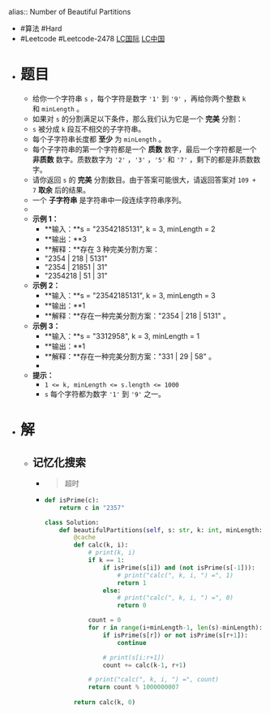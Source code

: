 alias:: Number of Beautiful Partitions
- #算法 #Hard
- #Leetcode #Leetcode-2478 [LC国际](https://leetcode.com/problems/number-of-beautiful-partitions/) [LC中国](https://leetcode.cn/problems/number-of-beautiful-partitions/)
- # 题目
	- 给你一个字符串 `s` ，每个字符是数字 `'1'` 到 `'9'` ，再给你两个整数 `k` 和 `minLength` 。
	- 如果对 `s` 的分割满足以下条件，那么我们认为它是一个 **完美** 分割：
	- `s` 被分成 `k` 段互不相交的子字符串。
	- 每个子字符串长度都 **至少** 为 `minLength` 。
	- 每个子字符串的第一个字符都是一个 **质数** 数字，最后一个字符都是一个 **非质数** 数字。质数数字为 `'2'` ，`'3'` ，`'5'` 和 `'7'` ，剩下的都是非质数数字。
	- 请你返回 `s` 的 **完美** 分割数目。由于答案可能很大，请返回答案对 `109 + 7` **取余** 后的结果。
	- 一个 **子字符串** 是字符串中一段连续字符串序列。
	-
	- **示例 1：**
		- **输入：**s = "23542185131", k = 3, minLength = 2
		- **输出：**3
		- **解释：**存在 3 种完美分割方案：
		- "2354 | 218 | 5131"
		- "2354 | 21851 | 31"
		- "2354218 | 51 | 31"
	- **示例 2：**
		- **输入：**s = "23542185131", k = 3, minLength = 3
		- **输出：**1
		- **解释：**存在一种完美分割方案："2354 | 218 | 5131" 。
	- **示例 3：**
		- **输入：**s = "3312958", k = 3, minLength = 1
		- **输出：**1
		- **解释：**存在一种完美分割方案："331 | 29 | 58" 。
		-
	- **提示：**
		- `1 <= k, minLength <= s.length <= 1000`
		- `s` 每个字符都为数字 `'1'` 到 `'9'` 之一。
- # 解
	- ## 记忆化搜索
		- > 超时
		- ```python
		  def isPrime(c):
		      return c in "2357"
		  
		  class Solution:
		      def beautifulPartitions(self, s: str, k: int, minLength: int) -> int:
		          @cache
		          def calc(k, i):
		              # print(k, i)
		              if k == 1:
		                  if isPrime(s[i]) and (not isPrime(s[-1])):
		                      # print("calc(", k, i, ") =", 1)
		                      return 1
		                  else:
		                      # print("calc(", k, i, ") =", 0)
		                      return 0    
		  
		              count = 0
		              for r in range(i+minLength-1, len(s)-minLength):        
		                  if isPrime(s[r]) or not isPrime(s[r+1]):
		                      continue
		  
		                  # print(s[i:r+1])
		                  count += calc(k-1, r+1)
		  
		              # print("calc(", k, i, ") =", count)
		              return count % 1000000007
		          
		          return calc(k, 0)
		  ```